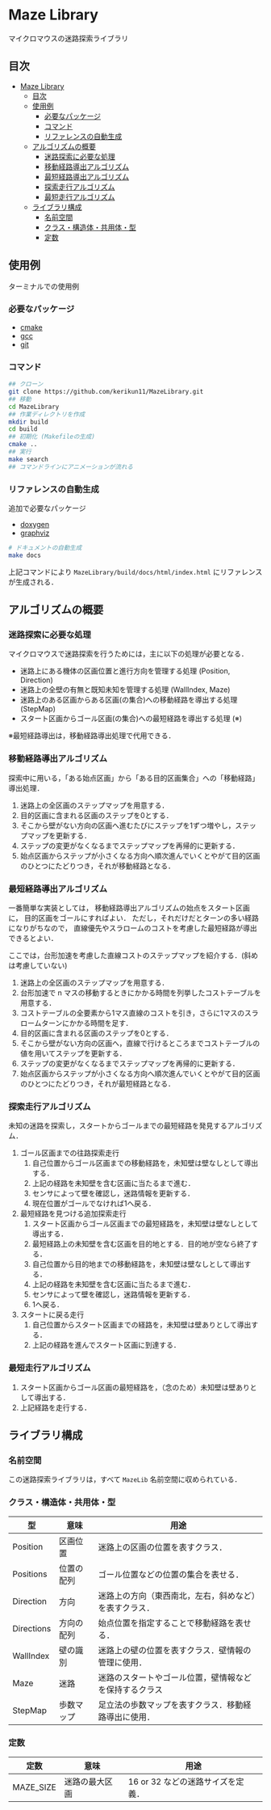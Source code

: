 # Maze Library

マイクロマウスの迷路探索ライブラリ

## 目次

- [Maze Library](#maze-library)
  - [目次](#%e7%9b%ae%e6%ac%a1)
  - [使用例](#%e4%bd%bf%e7%94%a8%e4%be%8b)
    - [必要なパッケージ](#%e5%bf%85%e8%a6%81%e3%81%aa%e3%83%91%e3%83%83%e3%82%b1%e3%83%bc%e3%82%b8)
    - [コマンド](#%e3%82%b3%e3%83%9e%e3%83%b3%e3%83%89)
    - [リファレンスの自動生成](#%e3%83%aa%e3%83%95%e3%82%a1%e3%83%ac%e3%83%b3%e3%82%b9%e3%81%ae%e8%87%aa%e5%8b%95%e7%94%9f%e6%88%90)
  - [アルゴリズムの概要](#%e3%82%a2%e3%83%ab%e3%82%b4%e3%83%aa%e3%82%ba%e3%83%a0%e3%81%ae%e6%a6%82%e8%a6%81)
    - [迷路探索に必要な処理](#%e8%bf%b7%e8%b7%af%e6%8e%a2%e7%b4%a2%e3%81%ab%e5%bf%85%e8%a6%81%e3%81%aa%e5%87%a6%e7%90%86)
    - [移動経路導出アルゴリズム](#%e7%a7%bb%e5%8b%95%e7%b5%8c%e8%b7%af%e5%b0%8e%e5%87%ba%e3%82%a2%e3%83%ab%e3%82%b4%e3%83%aa%e3%82%ba%e3%83%a0)
    - [最短経路導出アルゴリズム](#%e6%9c%80%e7%9f%ad%e7%b5%8c%e8%b7%af%e5%b0%8e%e5%87%ba%e3%82%a2%e3%83%ab%e3%82%b4%e3%83%aa%e3%82%ba%e3%83%a0)
    - [探索走行アルゴリズム](#%e6%8e%a2%e7%b4%a2%e8%b5%b0%e8%a1%8c%e3%82%a2%e3%83%ab%e3%82%b4%e3%83%aa%e3%82%ba%e3%83%a0)
    - [最短走行アルゴリズム](#%e6%9c%80%e7%9f%ad%e8%b5%b0%e8%a1%8c%e3%82%a2%e3%83%ab%e3%82%b4%e3%83%aa%e3%82%ba%e3%83%a0)
  - [ライブラリ構成](#%e3%83%a9%e3%82%a4%e3%83%96%e3%83%a9%e3%83%aa%e6%a7%8b%e6%88%90)
    - [名前空間](#%e5%90%8d%e5%89%8d%e7%a9%ba%e9%96%93)
    - [クラス・構造体・共用体・型](#%e3%82%af%e3%83%a9%e3%82%b9%e3%83%bb%e6%a7%8b%e9%80%a0%e4%bd%93%e3%83%bb%e5%85%b1%e7%94%a8%e4%bd%93%e3%83%bb%e5%9e%8b)
    - [定数](#%e5%ae%9a%e6%95%b0)

## 使用例

ターミナルでの使用例

### 必要なパッケージ

- [cmake](https://cmake.org/)
- [gcc](https://gcc.gnu.org/)
- [git](https://git-scm.com/)

### コマンド

```sh
## クローン
git clone https://github.com/kerikun11/MazeLibrary.git
## 移動
cd MazeLibrary
## 作業ディレクトリを作成
mkdir build
cd build
## 初期化 (Makefileの生成)
cmake ..
## 実行
make search
## コマンドラインにアニメーションが流れる
```

### リファレンスの自動生成

追加で必要なパッケージ

- [doxygen](http://www.doxygen.jp/)
- [graphviz](http://www.graphviz.org/)

```sh
# ドキュメントの自動生成
make docs
```

上記コマンドにより `MazeLibrary/build/docs/html/index.html` にリファレンスが生成される．

## アルゴリズムの概要

### 迷路探索に必要な処理

マイクロマウスで迷路探索を行うためには，主に以下の処理が必要となる．

- 迷路上にある機体の区画位置と進行方向を管理する処理 (Position, Direction)
- 迷路上の全壁の有無と既知未知を管理する処理 (WallIndex, Maze)
- 迷路上のある区画からある区画(の集合)への移動経路を導出する処理 (StepMap)
- スタート区画からゴール区画(の集合)への最短経路を導出する処理 (※)

※最短経路導出は，移動経路導出処理で代用できる．

### 移動経路導出アルゴリズム

探索中に用いる，「ある始点区画」から「ある目的区画集合」への「移動経路」導出処理．

1. 迷路上の全区画のステップマップを用意する．
2. 目的区画に含まれる区画のステップを0とする．
3. そこから壁がない方向の区画へ進むたびにステップを1ずつ増やし，ステップマップを更新する．
4. ステップの変更がなくなるまでステップマップを再帰的に更新する．
5. 始点区画からステップが小さくなる方向へ順次進んでいくとやがて目的区画のひとつにたどりつき，それが移動経路となる．

### 最短経路導出アルゴリズム

一番簡単な実装としては，
移動経路導出アルゴリズムの始点をスタート区画に，
目的区画をゴールにすればよい．
ただし，それだけだとターンの多い経路になりがちなので，
直線優先やスラロームのコストを考慮した最短経路が導出できるとよい．

ここでは，台形加速を考慮した直線コストのステップマップを紹介する．(斜めは考慮していない)

1. 迷路上の全区画のステップマップを用意する．
2. 台形加速で n マスの移動するときにかかる時間を列挙したコストテーブルを用意する．
3. コストテーブルの全要素から1マス直線のコストを引き，さらに1マスのスラロームターンにかかる時間を足す．
4. 目的区画に含まれる区画のステップを0とする．
5. そこから壁がない方向の区画へ，直線で行けるところまでコストテーブルの値を用いてステップを更新する．
6. ステップの変更がなくなるまでステップマップを再帰的に更新する．
7. 始点区画からステップが小さくなる方向へ順次進んでいくとやがて目的区画のひとつにたどりつき，それが最短経路となる．

### 探索走行アルゴリズム

未知の迷路を探索し，スタートからゴールまでの最短経路を発見するアルゴリズム．

1. ゴール区画までの往路探索走行
   1. 自己位置からゴール区画までの移動経路を，未知壁は壁なしとして導出する．
   2. 上記の経路を未知壁を含む区画に当たるまで進む．
   3. センサによって壁を確認し，迷路情報を更新する．
   4. 現在位置がゴールでなければ1へ戻る．
2. 最短経路を見つける追加探索走行
   1. スタート区画からゴール区画までの最短経路を，未知壁は壁なしとして導出する．
   2. 最短経路上の未知壁を含む区画を目的地とする．目的地が空なら終了する．
   3. 自己位置から目的地までの移動経路を，未知壁は壁なしとして導出する．
   4. 上記の経路を未知壁を含む区画に当たるまで進む．
   5. センサによって壁を確認し，迷路情報を更新する．
   6. 1へ戻る．
3. スタートに戻る走行
   1. 自己位置からスタート区画までの経路を，未知壁は壁ありとして導出する．
   2. 上記の経路を進んでスタート区画に到達する．

### 最短走行アルゴリズム

1. スタート区画からゴール区画の最短経路を，（念のため）未知壁は壁ありとして導出する．
2. 上記経路を走行する．

## ライブラリ構成

### 名前空間

この迷路探索ライブラリは，すべて `MazeLib` 名前空間に収められている．

### クラス・構造体・共用体・型

| 型         | 意味       | 用途                                                   |
| ---------- | ---------- | ------------------------------------------------------ |
| Position   | 区画位置   | 迷路上の区画の位置を表すクラス．                       |
| Positions  | 位置の配列 | ゴール位置などの位置の集合を表せる．                   |
| Direction  | 方向       | 迷路上の方向（東西南北，左右，斜めなど）を表すクラス． |
| Directions | 方向の配列 | 始点位置を指定することで移動経路を表せる．             |
| WallIndex  | 壁の識別   | 迷路上の壁の位置を表すクラス．壁情報の管理に使用．     |
| Maze       | 迷路       | 迷路のスタートやゴール位置，壁情報などを保持するクラス |
| StepMap    | 歩数マップ | 足立法の歩数マップを表すクラス．移動経路導出に使用．   |

### 定数

| 定数      | 意味           | 用途                              |
| --------- | -------------- | --------------------------------- |
| MAZE_SIZE | 迷路の最大区画 | 16 or 32 などの迷路サイズを定義． |
